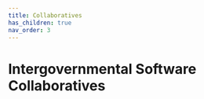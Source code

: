 ```yaml
---
title: Collaboratives
has_children: true
nav_order: 3
---
```


# Intergovernmental Software Collaboratives
